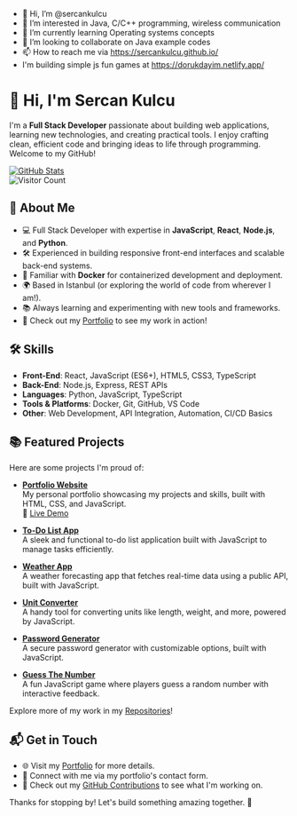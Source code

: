 - 👋 Hi, I’m @sercankulcu
- 👀 I’m interested in Java, C/C++ programming, wireless communication
- 🌱 I’m currently learning Operating systems concepts
- 💞️ I’m looking to collaborate on Java example codes
- 📫 How to reach me via https://sercankulcu.github.io/
- I'm building simple js fun games at https://dorukdayim.netlify.app/


# 👋 Hi, I'm Sercan Kulcu

I'm a **Full Stack Developer** passionate about building web applications, learning new technologies, and creating practical tools. I enjoy crafting clean, efficient code and bringing ideas to life through programming. Welcome to my GitHub!

[![GitHub Stats](https://github-readme-stats.vercel.app/api?username=sercankulcu&show_icons=true&theme=radical)](https://github.com/sercankulcu)  
![Visitor Count](https://visitor-badge.laobi.icu/badge?page_id=sercankulcu.sercankulcu)

## 🚀 About Me
- 💻 Full Stack Developer with expertise in **JavaScript**, **React**, **Node.js**, and **Python**.
- 🛠️ Experienced in building responsive front-end interfaces and scalable back-end systems.
- 🐳 Familiar with **Docker** for containerized development and deployment.
- 🌍 Based in Istanbul (or exploring the world of code from wherever I am!).
- 📚 Always learning and experimenting with new tools and frameworks.
- 🎨 Check out my [Portfolio](https://sercankulcu.github.io) to see my work in action!

## 🛠️ Skills
- **Front-End**: React, JavaScript (ES6+), HTML5, CSS3, TypeScript
- **Back-End**: Node.js, Express, REST APIs
- **Languages**: Python, JavaScript, TypeScript
- **Tools & Platforms**: Docker, Git, GitHub, VS Code
- **Other**: Web Development, API Integration, Automation, CI/CD Basics

## 📚 Featured Projects
Here are some projects I'm proud of:

- **[Portfolio Website](https://github.com/sercankulcu/sercankulcu.github.io)**  
  My personal portfolio showcasing my projects and skills, built with HTML, CSS, and JavaScript.  
  🌟 [Live Demo](https://sercankulcu.github.io)

- **[To-Do List App](https://github.com/sercankulcu/To-Do-List-App)**  
  A sleek and functional to-do list application built with JavaScript to manage tasks efficiently.

- **[Weather App](https://github.com/sercankulcu/Weather-App)**  
  A weather forecasting app that fetches real-time data using a public API, built with JavaScript.

- **[Unit Converter](https://github.com/sercankulcu/Unit-Converter)**  
  A handy tool for converting units like length, weight, and more, powered by JavaScript.

- **[Password Generator](https://github.com/sercankulcu/Password-Generator)**  
  A secure password generator with customizable options, built with JavaScript.

- **[Guess The Number](https://github.com/sercankulcu/Guess-The-Number)**  
  A fun JavaScript game where players guess a random number with interactive feedback.

Explore more of my work in my [Repositories](https://github.com/sercankulcu?tab=repositories)!

## 📬 Get in Touch
- 🌐 Visit my [Portfolio](https://sercankulcu.github.io) for more details.
- 💼 Connect with me via my portfolio's contact form.
- 📝 Check out my [GitHub Contributions](https://github.com/sercankulcu) to see what I'm working on.

Thanks for stopping by! Let's build something amazing together. 🚀
